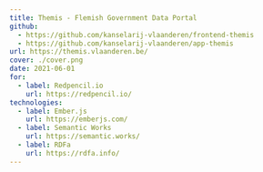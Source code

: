 ```yaml
---
title: Themis - Flemish Government Data Portal
github:
  - https://github.com/kanselarij-vlaanderen/frontend-themis
  - https://github.com/kanselarij-vlaanderen/app-themis
url: https://themis.vlaanderen.be/
cover: ./cover.png
date: 2021-06-01
for:
  - label: Redpencil.io
    url: https://redpencil.io/
technologies:
  - label: Ember.js
    url: https://emberjs.com/
  - label: Semantic Works
    url: https://semantic.works/
  - label: RDFa
    url: https://rdfa.info/
---
```

